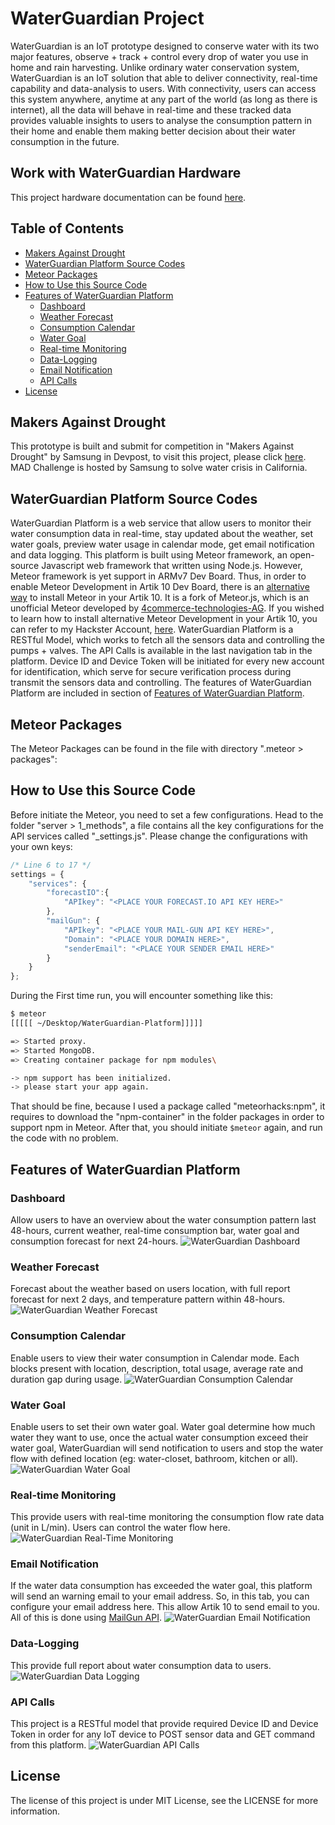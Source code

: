 # WaterGuardian Project
WaterGuardian is an IoT prototype designed to conserve water with its two major features, observe + track + control every drop of water you use in home and rain harvesting. Unlike ordinary water conservation system, WaterGuardian is an IoT solution that able to deliver connectivity, real-time capability and data-analysis to users. With connectivity, users can access this system anywhere, anytime at any part of the world (as long as there is internet), all the data will behave in real-time and these tracked data provides valuable insights to users to analyse the consumption pattern in their home and enable them making better decision about their water consumption in the future.

## Work with WaterGuardian Hardware
This project hardware documentation can be found [here](https://github.com/AaronKow/WaterGuardian-Hardware).

## Table of Contents
<!-- toc -->

* [Makers Against Drought](#makers-against-drought)
* [WaterGuardian Platform Source Codes](#waterguardian-platform-source-codes)
* [Meteor Packages](#meteor-packages)
* [How to Use this Source Code](#how-to-use-this-source-code)
* [Features of WaterGuardian Platform](#features-of-waterguardian-platform)
  * [Dashboard](#dashboard)
  * [Weather Forecast](#weather-forecast)
  * [Consumption Calendar](#consumption-calendar)
  * [Water Goal](#water-goal)
  * [Real-time Monitoring](#real-time-monitoring)
  * [Data-Logging](#data-logging)
  * [Email Notification](#email-notification)
  * [API Calls](#api-calls)
* [License](#license)

<!-- toc stop -->

## Makers Against Drought
This prototype is built and submit for competition in "Makers Against Drought" by Samsung in Devpost, to visit this project, please click [here](http://devpost.com/aaronkow). MAD Challenge is hosted by Samsung to solve water crisis in California.

## WaterGuardian Platform Source Codes
WaterGuardian Platform is a web service that allow users to monitor their water consumption data in real-time, stay updated about the weather, set water goals, preview water usage in calendar mode, get email notification and data logging. This platform is built using Meteor framework, an open-source Javascript web framework that written using Node.js. However, Meteor framework is yet support in ARMv7 Dev Board. Thus, in order to enable Meteor Development in Artik 10 Dev Board, there is an [alternative way](https://github.com/4commerce-technologies-AG/meteor) to install Meteor in your Artik 10. It is a fork of Meteor.js, which is an unofficial Meteor developed by [4commerce-technologies-AG](https://github.com/4commerce-technologies-AG). If you wished to learn how to install alternative Meteor Development in your Artik 10, you can refer to my Hackster Account, [here](https://www.hackster.io/aaronkow). WaterGuardian Platform is a RESTful Model, which works to fetch all the sensors data and controlling the pumps + valves. The API Calls is available in the last navigation tab in the platform. Device ID and Device Token will be initiated for every new account for identification, which serve for secure verification process during transmit the sensors data and controlling. The features of WaterGuardian Platform are included in  section of [Features of WaterGuardian Platform](#features-of-waterguardian-platform).

## Meteor Packages
The Meteor Packages can be found in the file with directory ".meteor > packages":

## How to Use this Source Code
Before initiate the Meteor, you need to set a few configurations. Head to the folder "server > 1_methods", a file contains all the key configurations for the API services called "_settings.js". Please change the configurations with your own keys:

```js
/* Line 6 to 17 */
settings = {
	"services": {
		"forecastIO":{
			"APIkey": "<PLACE YOUR FORECAST.IO API KEY HERE>"
		},
		"mailGun": {
			"APIkey": "<PLACE YOUR MAIL-GUN API KEY HERE>",
			"Domain": "<PLACE YOUR DOMAIN HERE>",
			"senderEmail": "<PLACE YOUR SENDER EMAIL HERE>"
		}
	}
};
```

During the First time run, you will encounter something like this:
```sh
$ meteor
[[[[[ ~/Desktop/WaterGuardian-Platform]]]]]

=> Started proxy.
=> Started MongoDB.
=> Creating container package for npm modules\

-> npm support has been initialized.
-> please start your app again.
```

That should be fine, because I used a package called "meteorhacks:npm", it requires to download the "npm-container" in the folder packages in order to support npm in Meteor. After that, you should initiate `$meteor` again, and run the code with no problem.

## Features of WaterGuardian Platform
### Dashboard
Allow users to have an overview about the water consumption pattern last 48-hours, current weather, real-time consumption bar, water goal and consumption forecast for next 24-hours.
![WaterGuardian Dashboard](https://raw.githubusercontent.com/AaronKow/WaterGuardian-Platform/master/public/GitHub/WaterGuardian-dashboard.jpg)

### Weather Forecast
Forecast about the weather based on users location, with full report forecast for next 2 days, and temperature pattern within 48-hours.
![WaterGuardian Weather Forecast](https://raw.githubusercontent.com/AaronKow/WaterGuardian-Platform/master/public/GitHub/WaterGuardian_weather_forecast.jpg)

### Consumption Calendar
Enable users to view their water consumption in Calendar mode. Each blocks present with location, description, total usage, average rate and duration gap during usage.
![WaterGuardian Consumption Calendar](https://raw.githubusercontent.com/AaronKow/WaterGuardian-Platform/master/public/GitHub/WaterGuardian_Consumption_Calendar.jpg)

### Water Goal
Enable users to set their own water goal. Water goal determine how much water they want to use, once the actual water consumption exceed their water goal, WaterGuardian will send notification to users and stop the water flow with defined location (eg: water-closet, bathroom, kitchen or all).
![WaterGuardian Water Goal](https://raw.githubusercontent.com/AaronKow/WaterGuardian-Platform/master/public/GitHub/WaterGuardian_Water_Goal.jpg)

### Real-time Monitoring
This provide users with real-time monitoring the consumption flow rate data (unit in L/min). Users can control the water flow here.
![WaterGuardian Real-Time Monitoring](https://raw.githubusercontent.com/AaronKow/WaterGuardian-Platform/master/public/GitHub/WaterGuardian_Real_Time_Monitoring.jpg)

### Email Notification
If the water data consumption has exceeded the water goal, this platform will send an warning email to your email address. So, in this tab, you can configure your email address here. This allow Artik 10 to send email to you. All of this is done using [MailGun API](https://documentation.mailgun.com/api_reference.html).
![WaterGuardian Email Notification](https://raw.githubusercontent.com/AaronKow/WaterGuardian-Platform/master/public/GitHub/WaterGuardian_Email_Notification.jpg)

### Data-Logging
This provide full report about water consumption data to users.
![WaterGuardian Data Logging](https://raw.githubusercontent.com/AaronKow/WaterGuardian-Platform/master/public/GitHub/WaterGuardian_Data_Logging.jpg)

### API Calls
This project is a RESTful model that provide required Device ID and Device Token in order for any IoT device to POST sensor data and GET command from this platform.
![WaterGuardian API Calls](https://raw.githubusercontent.com/AaronKow/WaterGuardian-Platform/master/public/GitHub/WaterGuardian_API_Calls.jpg)

## License
The license of this project is under MIT License, see the LICENSE for more information.
